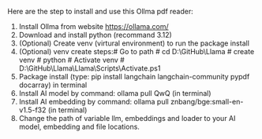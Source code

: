 Here are the step to install and use this Ollma pdf reader:
1. Install Ollma from website https://ollama.com/
2. Download and install python (recommand 3.12)
3. (Optional) Create venv (virtural environment) to run the package install
4. (Optional) venv create steps:# Go to path # cd D:\GitHub\Llama # create venv # python # Activate venv # D:\GitHub\Llama\Llama\Scripts\Activate.ps1
5. Package install (type: pip install langchain langchain-community pypdf docarray) in terminal
6. Install AI model by command: ollama pull QwQ (in terminal)
7. Install AI embedding by command: ollama pull znbang/bge:small-en-v1.5-f32 (in terminal)
8. Change the path of variable llm, embeddings and loader to your AI model, embedding and file locations.
